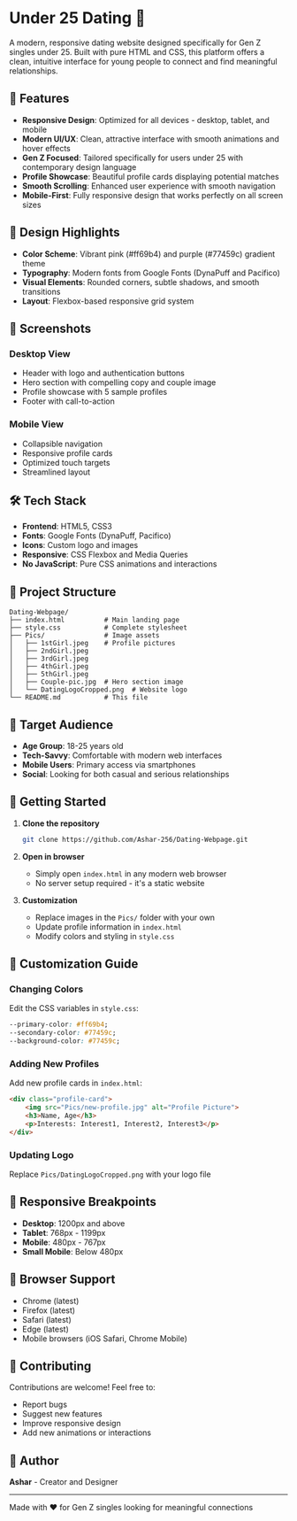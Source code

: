# Under 25 Dating 🌹

A modern, responsive dating website designed specifically for Gen Z singles under 25. Built with pure HTML and CSS, this platform offers a clean, intuitive interface for young people to connect and find meaningful relationships.

## 🚀 Features

- **Responsive Design**: Optimized for all devices - desktop, tablet, and mobile
- **Modern UI/UX**: Clean, attractive interface with smooth animations and hover effects
- **Gen Z Focused**: Tailored specifically for users under 25 with contemporary design language
- **Profile Showcase**: Beautiful profile cards displaying potential matches
- **Smooth Scrolling**: Enhanced user experience with smooth navigation
- **Mobile-First**: Fully responsive design that works perfectly on all screen sizes

## 🎨 Design Highlights

- **Color Scheme**: Vibrant pink (#ff69b4) and purple (#77459c) gradient theme
- **Typography**: Modern fonts from Google Fonts (DynaPuff and Pacifico)
- **Visual Elements**: Rounded corners, subtle shadows, and smooth transitions
- **Layout**: Flexbox-based responsive grid system

## 📱 Screenshots

### Desktop View
- Header with logo and authentication buttons
- Hero section with compelling copy and couple image
- Profile showcase with 5 sample profiles
- Footer with call-to-action

### Mobile View
- Collapsible navigation
- Responsive profile cards
- Optimized touch targets
- Streamlined layout

## 🛠️ Tech Stack

- **Frontend**: HTML5, CSS3
- **Fonts**: Google Fonts (DynaPuff, Pacifico)
- **Icons**: Custom logo and images
- **Responsive**: CSS Flexbox and Media Queries
- **No JavaScript**: Pure CSS animations and interactions

## 📁 Project Structure

```
Dating-Webpage/
├── index.html          # Main landing page
├── style.css           # Complete stylesheet
├── Pics/               # Image assets
│   ├── 1stGirl.jpeg    # Profile pictures
│   ├── 2ndGirl.jpeg
│   ├── 3rdGirl.jpeg
│   ├── 4thGirl.jpeg
│   ├── 5thGirl.jpeg
│   ├── Couple-pic.jpg  # Hero section image
│   └── DatingLogoCropped.png  # Website logo
└── README.md           # This file
```

## 🎯 Target Audience

- **Age Group**: 18-25 years old
- **Tech-Savvy**: Comfortable with modern web interfaces
- **Mobile Users**: Primary access via smartphones
- **Social**: Looking for both casual and serious relationships

## 🚀 Getting Started

1. **Clone the repository**
   ```bash
   git clone https://github.com/Ashar-256/Dating-Webpage.git
   ```

2. **Open in browser**
   - Simply open `index.html` in any modern web browser
   - No server setup required - it's a static website

3. **Customization**
   - Replace images in the `Pics/` folder with your own
   - Update profile information in `index.html`
   - Modify colors and styling in `style.css`

## 🎨 Customization Guide

### Changing Colors
Edit the CSS variables in `style.css`:
```css
--primary-color: #ff69b4;
--secondary-color: #77459c;
--background-color: #77459c;
```

### Adding New Profiles
Add new profile cards in `index.html`:
```html
<div class="profile-card">
    <img src="Pics/new-profile.jpg" alt="Profile Picture">
    <h3>Name, Age</h3>
    <p>Interests: Interest1, Interest2, Interest3</p>
</div>
```

### Updating Logo
Replace `Pics/DatingLogoCropped.png` with your logo file

## 📱 Responsive Breakpoints

- **Desktop**: 1200px and above
- **Tablet**: 768px - 1199px
- **Mobile**: 480px - 767px
- **Small Mobile**: Below 480px

## 🔧 Browser Support

- Chrome (latest)
- Firefox (latest)
- Safari (latest)
- Edge (latest)
- Mobile browsers (iOS Safari, Chrome Mobile)

## 🤝 Contributing

Contributions are welcome! Feel free to:
- Report bugs
- Suggest new features
- Improve responsive design
- Add new animations or interactions


## 👤 Author

**Ashar** - Creator and Designer

---

Made with ❤️ for Gen Z singles looking for meaningful connections
